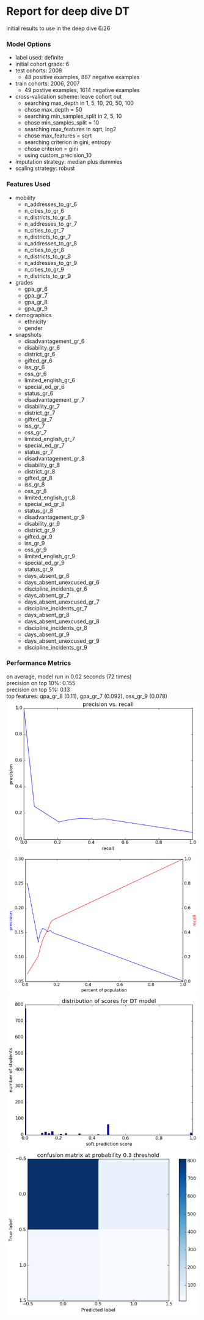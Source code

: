 # Report for deep dive DT
initial results to use in the deep dive 6/26

### Model Options
* label used: definite
* initial cohort grade: 6
* test cohorts: 2008
	 * 48 positive examples, 887 negative examples
* train cohorts: 2006, 2007
	 * 49 postive examples, 1614 negative examples
* cross-validation scheme: leave cohort out
	 * searching max_depth in 1, 5, 10, 20, 50, 100
	 * chose max_depth = 50
	 * searching min_samples_split in 2, 5, 10
	 * chose min_samples_split = 10
	 * searching max_features in sqrt, log2
	 * chose max_features = sqrt
	 * searching criterion in gini, entropy
	 * chose criterion = gini
	 * using custom_precision_10
* imputation strategy: median plus dummies
* scaling strategy: robust

### Features Used
* mobility
	 * n_addresses_to_gr_6
	 * n_cities_to_gr_6
	 * n_districts_to_gr_6
	 * n_addresses_to_gr_7
	 * n_cities_to_gr_7
	 * n_districts_to_gr_7
	 * n_addresses_to_gr_8
	 * n_cities_to_gr_8
	 * n_districts_to_gr_8
	 * n_addresses_to_gr_9
	 * n_cities_to_gr_9
	 * n_districts_to_gr_9
* grades
	 * gpa_gr_6
	 * gpa_gr_7
	 * gpa_gr_8
	 * gpa_gr_9
* demographics
	 * ethnicity
	 * gender
* snapshots
	 * disadvantagement_gr_6
	 * disability_gr_6
	 * district_gr_6
	 * gifted_gr_6
	 * iss_gr_6
	 * oss_gr_6
	 * limited_english_gr_6
	 * special_ed_gr_6
	 * status_gr_6
	 * disadvantagement_gr_7
	 * disability_gr_7
	 * district_gr_7
	 * gifted_gr_7
	 * iss_gr_7
	 * oss_gr_7
	 * limited_english_gr_7
	 * special_ed_gr_7
	 * status_gr_7
	 * disadvantagement_gr_8
	 * disability_gr_8
	 * district_gr_8
	 * gifted_gr_8
	 * iss_gr_8
	 * oss_gr_8
	 * limited_english_gr_8
	 * special_ed_gr_8
	 * status_gr_8
	 * disadvantagement_gr_9
	 * disability_gr_9
	 * district_gr_9
	 * gifted_gr_9
	 * iss_gr_9
	 * oss_gr_9
	 * limited_english_gr_9
	 * special_ed_gr_9
	 * status_gr_9
	 * days_absent_gr_6
	 * days_absent_unexcused_gr_6
	 * discipline_incidents_gr_6
	 * days_absent_gr_7
	 * days_absent_unexcused_gr_7
	 * discipline_incidents_gr_7
	 * days_absent_gr_8
	 * days_absent_unexcused_gr_8
	 * discipline_incidents_gr_8
	 * days_absent_gr_9
	 * days_absent_unexcused_gr_9
	 * discipline_incidents_gr_9

### Performance Metrics
on average, model run in 0.02 seconds (72 times) <br/>precision on top 10%: 0.155 <br/>precision on top 5%: 0.13 <br/>top features: gpa_gr_8 (0.11), gpa_gr_7 (0.092), oss_gr_9 (0.078)
![deep_dive_DT_pr_vs_threshold.png](deep_dive_DT_pr_vs_threshold.png)
![deep_dive_DT_precision_recall_at_k.png](deep_dive_DT_precision_recall_at_k.png)
![deep_dive_DT_score_dist.png](deep_dive_DT_score_dist.png)
![deep_dive_DT_confusion_mat_0.3.png](deep_dive_DT_confusion_mat_0.3.png)
